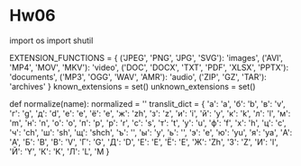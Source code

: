 # Hw06
import os
import shutil

EXTENSION_FUNCTIONS = {
    ('JPEG', 'PNG', 'JPG', 'SVG'): 'images',
    ('AVI', 'MP4', 'MOV', 'MKV'): 'video',
    ('DOC', 'DOCX', 'TXT', 'PDF', 'XLSX', 'PPTX'): 'documents',
    ('MP3', 'OGG', 'WAV', 'AMR'): 'audio',
    ('ZIP', 'GZ', 'TAR'): 'archives'
}
known_extensions = set()
unknown_extensions = set()

def normalize(name):
    normalized = ''
    translit_dict = {
        'а': 'a', 'б': 'b', 'в': 'v', 'г': 'g', 'д': 'd',
        'е': 'e', 'ё': 'e', 'ж': 'zh', 'з': 'z', 'и': 'i',
        'й': 'y', 'к': 'k', 'л': 'l', 'м': 'm', 'н': 'n',
        'о': 'o', 'п': 'p', 'р': 'r', 'с': 's', 'т': 't',
        'у': 'u', 'ф': 'f', 'х': 'h', 'ц': 'c', 'ч': 'ch',
        'ш': 'sh', 'щ': 'shch', 'ъ': '', 'ы': 'y', 'ь': '',
        'э': 'e', 'ю': 'yu', 'я': 'ya',
        'А': 'A', 'Б': 'B', 'В': 'V', 'Г': 'G', 'Д': 'D',
        'Е': 'E', 'Ё': 'E', 'Ж': 'Zh', 'З': 'Z', 'И': 'I',
        'Й': 'Y', 'К': 'K', 'Л': 'L', 'М
}
